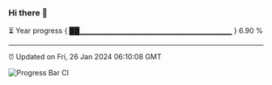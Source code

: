 ### Hi there 👋

⏳ Year progress { ██▁▁▁▁▁▁▁▁▁▁▁▁▁▁▁▁▁▁▁▁▁▁▁▁▁▁▁▁ } 6.90 %

---

⏰ Updated on Fri, 26 Jan 2024 06:10:08 GMT

![Progress Bar CI](https://github.com/Shyam-Makwana/GitHub-Actions-Demo/workflows/Progress%20Bar%20CI/badge.svg)
